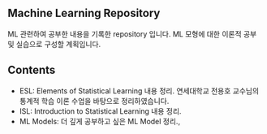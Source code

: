 ## Machine Learning Repository
ML 관련하여 공부한 내용을 기록한 repository 입니다. ML 모형에 대한 이론적 공부 및 실습으로 구성할 계획입니다.

## Contents
- ESL: Elements of Statistical Learning 내용 정리. 연세대학교 전용호 교수님의 통계적 학습 이론 수업을 바탕으로 정리하였습니다.
- ISL: Introduction to Statistical Learning 내용 정리.
- ML Models: 더 깊게 공부하고 싶은 ML Model 정리.,
